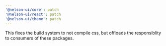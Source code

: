 ```yaml
---
'@nelson-ui/core': patch
'@nelson-ui/react': patch
'@nelson-ui/theme': patch
---
```


This fixes the build system to not compile css, but offloads the responsiblity to consumers of these packages.

